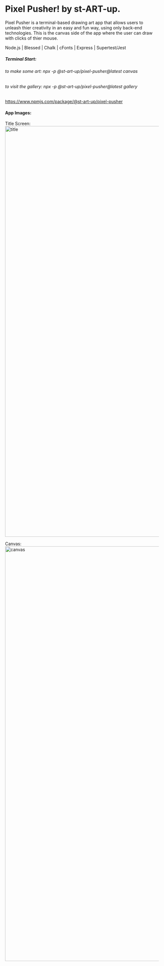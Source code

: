 # Pixel Pusher! by st-ART-up.

Pixel Pusher is a terminal-based drawing art app that allows users to unleash thier creativity in an easy and fun way, using only back-end technologies. This is the canvas side of the app where the user can draw with clicks of thier mouse.

Node.js | Blessed | Chalk | cFonts | Express | Supertest/Jest 

##### Terminal Start: 
###### to make some art: npx -p @st-art-up/pixel-pusher@latest canvas
###### to visit the gallery: npx -p @st-art-up/pixel-pusher@latest gallery 
https://www.npmjs.com/package/@st-art-up/pixel-pusher

#### App Images:
Title Screen:
<img width="1343" alt="title" src="https://user-images.githubusercontent.com/71411431/117599464-b896bb80-b0fe-11eb-8183-3dce37a30d64.png">


Canvas:
<img width="1356" alt="canvas" src="https://user-images.githubusercontent.com/71411431/117599256-4f16ad00-b0fe-11eb-87e9-ffb49c38788f.png">






